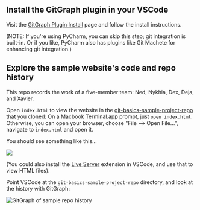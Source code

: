 ## Install the GitGraph plugin in your VSCode

Visit the [GitGraph Plugin Install](https://marketplace.visualstudio.com/items?itemName=mhutchie.git-graph) page and follow the install instructions.

(NOTE: If you're using PyCharm, you can skip this step; git integration is built-in. Or if you like, PyCharm also has plugins like Git Machete for enhancing git integration.)

## Explore the sample website's code and repo history
This repo records the work of a five-member team: Ned, Nykhia, Dex, Deja, and Xavier.

Open `index.html` to view the website in the [git-basics-sample-project-repo](https://github.com/walquis/git-basics-sample-project-repo) that you cloned:  On a Macbook Terminal.app prompt, just `open index.html`.  Otherwise, you can open your browser, choose "File --> Open File...", navigate to `index.html` and open it.

You should see something like this...

![](../images/the-solar-system-screenshot.jpg)

(You could also install the [Live Server](https://marketplace.visualstudio.com/items?itemName=ritwickdey.LiveServer) extension in VSCode, and use that to view HTML files).

Point VSCode at the `git-basics-sample-project-repo` directory, and look at the history with GitGraph:


![GitGraph of sample repo history](../images/git-graph-of-sample-repo.png)

